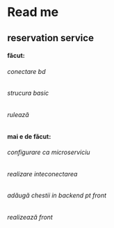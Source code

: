 # Read me

## reservation service

####  făcut:
###### conectare bd
###### strucura basic
###### rulează

#### mai e de făcut:
###### configurare ca microserviciu
###### realizare inteconectarea
###### adăugă chestii in backend pt front
###### realizează front
